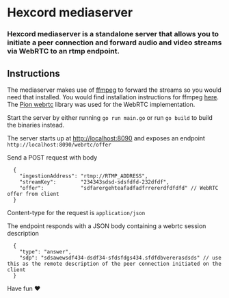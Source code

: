 # Hexcord mediaserver

### Hexcord mediaserver is a standalone server that allows you to initiate a peer connection and forward audio and video streams via WebRTC to an rtmp endpoint.

## __Instructions__
The mediaserver makes use of [ffmpeg](https://ffmpeg.org) to forward the streams so you would need that installed. You would find installation instructions for ffmpeg [here](https://ffmpeg.org/download.html). The [Pion webrtc](https://github.com/pion/webrtc) library was used for the WebRTC implementation.

Start the server by either running ```go run main.go``` or run ```go build``` to build the binaries instead.

The server starts up at [http://localhost:8090](http://localhost:8090) and exposes an endpoint ```http://localhost:8090/webrtc/offer```

Send a POST request with body
```
  {
    "ingestionAddress": "rtmp://RTMP_ADDRESS",
	"streamKey":        "234343sdsd-sdsfdfd-232dfdf",
	"offer":            "sdfarergehteafadfadfrrererdfdfdfd" // WebRTC offer from client
  }
```
Content-type for the request is ```application/json```

The endpoint responds with a JSON body containing a webrtc session description
```
  {
    "type": "answer",
    "sdp": "sdsawewsdf434-dsdf34-sfdsfdgs434.sfdfdbvererasdsds" // use this as the remote description of the peer connection initiated on the client
  }
```

Have fun ❤️